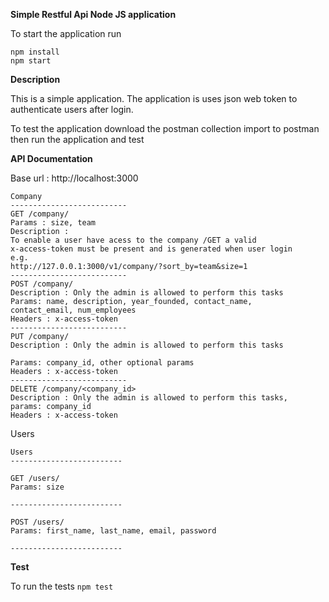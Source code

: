 **Simple Restful Api Node JS application**

To start the application run

````
npm install
npm start

````

**Description**

This is a simple application.
The application is uses json web token to authenticate users after login.

To test the application download the postman collection import to postman then 
run the application and test

**API Documentation**

Base url : http://localhost:3000
````
Company
--------------------------
GET /company/
Params : size, team
Description :
To enable a user have acess to the company /GET a valid 
x-access-token must be present and is generated when user login
e.g.
http://127.0.0.1:3000/v1/company/?sort_by=team&size=1
--------------------------
POST /company/
Description : Only the admin is allowed to perform this tasks
Params: name, description, year_founded, contact_name,
contact_email, num_employees
Headers : x-access-token
--------------------------
PUT /company/
Description : Only the admin is allowed to perform this tasks

Params: company_id, other optional params
Headers : x-access-token
--------------------------
DELETE /company/<company_id>
Description : Only the admin is allowed to perform this tasks,
params: company_id
Headers : x-access-token
````

Users

````
Users
-------------------------

GET /users/
Params: size

-------------------------

POST /users/
Params: first_name, last_name, email, password

-------------------------

````
**Test**

To run the tests 
`npm test`